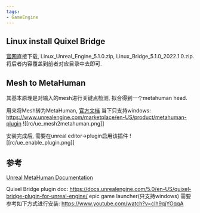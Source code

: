 ```yaml
---
tags:
- GameEngine
---
```


## Linux install Quixel Bridge
[官网](https://www.unrealengine.com/en-US/linux)直接下载, Linux_Unreal_Engine_5.1.0.zip, Linux_Bridge_5.1.0_2022.1.0.zip. 将后者内容覆盖到前者对应目录中去即可.

## Mesh to MetaHuman
其基本原理是对输入的mesh进行关键点检测, 拟合得到一个metahuman head.

用来将Mesh转为MetaHuman, [官方文档](https://docs.metahuman.unrealengine.com/en-US/mesh-to-metahuman-quick-start-in-unreal-engine/)
当下只支持windows: https://www.unrealengine.com/marketplace/en-US/product/metahuman-plugin
![[rc/ue_mesh2metahuman.png]]

安装完成后, 需要在unreal editor->plugin启用该插件
![[rc/ue_enable_plugin.png]]

## 参考
[Unreal MetaHuman Documentation](https://docs.metahuman.unrealengine.com/en-US/)

Quixel Bridge plugin doc:
https://docs.unrealengine.com/5.0/en-US/quixel-bridge-plugin-for-unreal-engine/
epic game launcher(只支持windows) 需要参考如下方式进行安装:
https://www.youtube.com/watch?v=clh9qjYOqqA